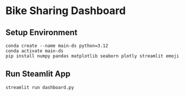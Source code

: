 # Bike Sharing Dashboard 

## Setup Environment
```
conda create --name main-ds python=3.12
conda activate main-ds
pip install numpy pandas matplotlib seaborn plotly streamlit emoji
```

## Run Steamlit App
```
streamlit run dashboard.py
```

